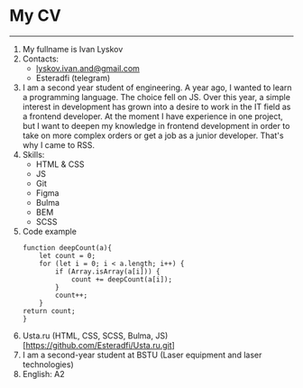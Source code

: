 # My CV
---
1. My fullname is Ivan Lyskov
2. Contacts:
    + lyskov.ivan.and@gmail.com
    + Esteradfi (telegram)
3. I am a second year student of engineering. A year ago, I wanted to learn a programming language. The choice fell on JS. Over this year, a simple interest in development has grown into a desire to work in the IT field as a frontend developer. At the moment I have experience in one project, but I want to deepen my knowledge in frontend development in order to take on more complex orders or get a job as a junior developer. That's why I came to RSS.
4. Skills:
    + HTML & CSS
    + JS
    + Git
    + Figma
    + Bulma
    + BEM
    + SCSS
5. Code example
    ```
    function deepCount(a){
        let count = 0;
        for (let i = 0; i < a.length; i++) {
            if (Array.isArray(a[i])) {
                count += deepCount(a[i]);
            }   
            count++;
        }
    return count;
    }
    ```
6. Usta.ru (HTML, CSS, SCSS, Bulma, JS)
   [https://github.com/Esteradfi/Usta.ru.git]
7. I am a second-year student at BSTU (Laser equipment and laser technologies)
8. English: A2